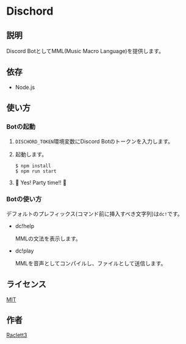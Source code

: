 Dischord
===

## 説明

Discord BotとしてMML(Music Macro Language)を提供します。

## 依存

- Node.js

## 使い方

### Botの起動

1. `DISCHORD_TOKEN`環境変数にDiscord Botのトークンを入力します。

2. 起動します。

    ```
    $ npm install
    $ npm run start
    ```

3. 🎉 Yes! Party time!! 🍣

### Botの使い方

デフォルトのプレフィックス(コマンド前に挿入すべき文字列)は`dc!`です。

- dc!help

    MMLの文法を表示します。

- dc!play

    MMLを音声としてコンパイルし、ファイルとして送信します。

## ライセンス

[MIT](LICENSE)

## 作者

[Raclett3](https://github.com/raclett3)
